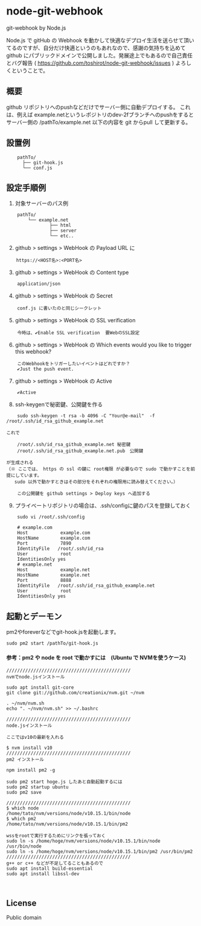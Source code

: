 # node-git-webhook
git-webhook by Node.js

Node.js で gitHub の Webhook を動かして快適なデプロイ生活を送らせて頂いてるのですが、自分だけ快適というのもあれなので、感謝の気持ちを込めて github にパブリックドメインで公開しました。発展途上でもあるので自己責任とバグ報告 ( https://github.com/toshirot/node-git-webhook/issues ) よろしくということで。

## 概要
github リポジトリへのpushなどだけでサーバー側に自動デプロイする。
これは、例えば example.netというレポジトリのdev-2fブランチへのpushをすると
サーバー側の /pathTo/example.net 以下の内容を git からpull して更新する。

## 設置例
```
    pathTo/
      ├── git-hook.js
      └── conf.js
```
## 設定手順例

1) 対象サーバーのパス例
```
    pathTo/
        └── example.net
                ├── html     
                ├── server
                └── etc..
```
2) github > settings > WebHook の Payload URL に
```
　  https://<HOST名>:<PORT名>
```
3) github > settings > WebHook の Content type
```
    application/json
```
4) github > settings > WebHook の Secret
```
    conf.js に書いたのと同じシークレット
```
5) github > settings > WebHook の SSL verification
```
    今時は、✔️Enable SSL verification  要WebのSSL設定
```
6) github > settings > WebHook の Which events would you like to trigger this webhook?
```
    このWebhookをトリガーしたいイベントはどれですか？
    ✔️Just the push event.
```
7) github > settings > WebHook の Active
```
    ✔️Active
```
8) ssh-keygenで秘密鍵、公開鍵を作る
```
    sudo ssh-keygen -t rsa -b 4096 -C "Your@e-mail"  -f /root/.ssh/id_rsa_github_example.net
```
    これで 
```
    /root/.ssh/id_rsa_github_example.net 秘密鍵
    /root/.ssh/id_rsa_github_example.net.pub　公開鍵
```
    が生成される　
    （※ ここでは、 https の ssl の鍵に root権限 が必要なので sudo で動かすことを前提にしています。 
       sudo 以外で動かすときはその部分をそれぞれの権限用に読み替えてください。）
```
    この公開鍵を github settings > Deploy keys へ追加する
```
    
9) プライベートリポジトリの場合は、.ssh/configに鍵のパスを登録しておく
```
    sudo vi /root/.ssh/config
```
```
    # example.com
    Host            example.com
    HostName        example.com
    Port            7890
    IdentityFile   /root/.ssh/id_rsa
    User            root
    IdentitiesOnly yes
    # example.net
    Host            example.net
    HostName        example.net
    Port            8888
    IdentityFile   /root/.ssh/id_rsa_github_example.net
    User            root
    IdentitiesOnly yes
```
## 起動とデーモン

pm2やforeverなどでgit-hook.jsを起動します。

```
sudo pm2 start /pathTo/git-hook.js
```

#### 参考：pm2 や node を root で動かすには　(Ubuntu で NVMを使うケース)
```
//////////////////////////////////////////////
nvmでnode.jsインストール

sudo apt install git-core
git clone git://github.com/creationix/nvm.git ~/nvm

. ~/nvm/nvm.sh
echo ". ~/nvm/nvm.sh" >> ~/.bashrc

//////////////////////////////////////////////
node.jsインストール 

ここではv10の最新を入れる

$ nvm install v10
//////////////////////////////////////////////
pm2 インストール 

npm install pm2 -g

sudo pm2 start hoge.js したあと自動起動するには
sudo pm2 startup ubuntu
sudo pm2 save

//////////////////////////////////////////////
$ which node
/home/tato/nvm/versions/node/v10.15.1/bin/node
$ which pm2
/home/tato/nvm/versions/node/v10.15.1/bin/pm2

wssをrootで実行するためにリンクを張っておく
sudo ln -s /home/hoge/nvm/versions/node/v10.15.1/bin/node /usr/bin/node
sudo ln -s /home/hoge/nvm/versions/node/v10.15.1/bin/pm2 /usr/bin/pm2
//////////////////////////////////////////////
g++ or c++ などが不足してることもあるので
sudo apt install build-essential
sudo apt install libssl-dev



```

## License
Public domain
